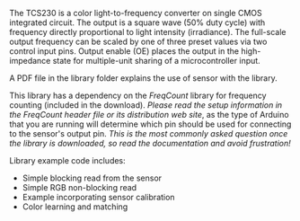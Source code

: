 The TCS230 is a color light-to-frequency converter on single CMOS integrated circuit. The output is a square wave (50% duty cycle) with frequency directly proportional to light intensity (irradiance). The full-scale output frequency can be scaled by one of three preset values via two control input pins. Output enable (OE) places the output in the high-impedance state for multiple-unit sharing of a microcontroller input.

A PDF file in the library folder explains the use of sensor with the  library.

This library has a dependency on the *FreqCount* library for frequency counting (included in the download). *Please read the setup information in the FreqCount header file or its distribution web site*, as the type of Arduino that you are running will determine which pin should be used for connecting to the sensor's output pin. _This is the most commonly asked question once the library is downloaded, so read the documentation and avoid frustration!_

Library example code includes:
* Simple blocking read from the sensor
* Simple RGB non-blocking read
* Example incorporating sensor calibration
* Color learning and matching